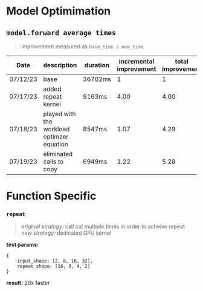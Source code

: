 # Model Optimimation

## `model.forward average times`
> improvement measured as `base_time / new_time`

| Date | description | duration | incremental improvement | total improvement
|----------|---------|--------- | ----------------------- | -----------------
| 07/12/23 | base | 36702ms | 1 | 1
| 07/17/23 | added repeat kernel | 9163ms | 4.00 | 4.00
| 07/18/23 | played with the workload optimzer equation | 8547ms | 1.07 | 4.29
| 07/19/23 | eliminated calls to copy | 6949ms | 1.22 | 5.28

# Function Specific

### `repeat`
> *original strategy:* call cat multiple times in order to acheive repeat\
> *new strategy:* dedicated GPU kernel

**test params:**
```
{
    input_shape: [2, 8, 16, 32],
    repeat_shape: [16, 8, 4, 2]
}
```

**result:** 20x faster